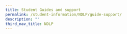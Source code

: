 ```yaml
---
title: Student Guides and support
permalink: /student-information/NDLP/guide-support/
description: ""
third_nav_title: NDLP
---
```

